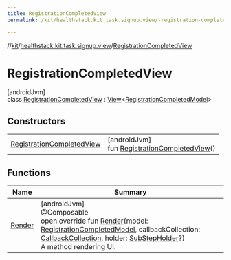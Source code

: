 ```yaml
---
title: RegistrationCompletedView
permalink: /kit/healthstack.kit.task.signup.view/-registration-completed-view/index.html

---
```

//[kit](/kit.html)/[healthstack.kit.task.signup.view](../index.html)/[RegistrationCompletedView](index.html)



# RegistrationCompletedView



[androidJvm]\
class [RegistrationCompletedView](index.html) : [View](../../healthstack.kit.task.base/-view/index.html)&lt;[RegistrationCompletedModel](../../healthstack.kit.task.signup.model/-registration-completed-model/index.html)&gt;



## Constructors


| | |
|---|---|
| [RegistrationCompletedView](-registration-completed-view.html) | [androidJvm]<br>fun [RegistrationCompletedView](-registration-completed-view.html)() |


## Functions


| Name | Summary |
|---|---|
| [Render](-render.html) | [androidJvm]<br>@Composable<br>open override fun [Render](-render.html)(model: [RegistrationCompletedModel](../../healthstack.kit.task.signup.model/-registration-completed-model/index.html), callbackCollection: [CallbackCollection](../../healthstack.kit.task.base/-callback-collection/index.html), holder: [SubStepHolder](../../healthstack.kit.task.survey.question/-sub-step-holder/index.html)?)<br>A method rendering UI. |


